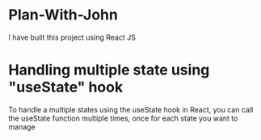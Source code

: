 # Plan-With-John
I have built this project using React JS

# Handling multiple state using "useState" hook

To handle a multiple states using the useState hook in React, you can call the useState function multiple times, once for each state you want to manage
